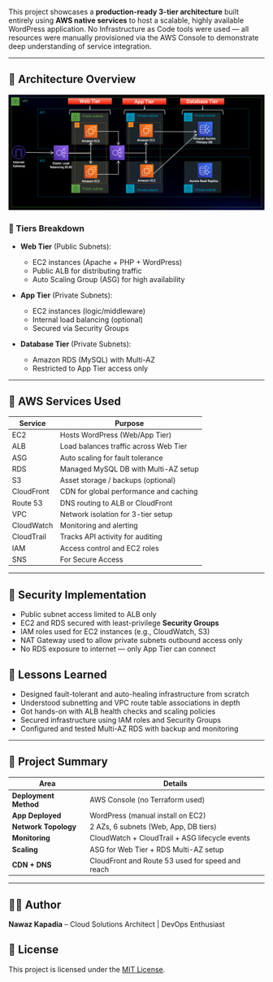 This project showcases a **production-ready 3-tier architecture** built entirely using **AWS native services** to host a scalable, highly available WordPress application. No Infrastructure as Code tools were used — all resources were manually provisioned via the AWS Console to demonstrate deep understanding of service integration.

---

## 📌 Architecture Overview
![AWS Architecture Diagram](diagrams/3-tier-architecture-nawaz.png)

### 🧱 Tiers Breakdown

- **Web Tier** (Public Subnets):
  - EC2 instances (Apache + PHP + WordPress)
  - Public ALB for distributing traffic
  - Auto Scaling Group (ASG) for high availability

- **App Tier** (Private Subnets):
  - EC2 instances (logic/middleware)
  - Internal load balancing (optional)
  - Secured via Security Groups

- **Database Tier** (Private Subnets):
  - Amazon RDS (MySQL) with Multi-AZ
  - Restricted to App Tier access only

---

## 🚀 AWS Services Used

| Service       | Purpose                                       |
|---------------|-----------------------------------------------|
| EC2           | Hosts WordPress (Web/App Tier)                |
| ALB           | Load balances traffic across Web Tier         |
| ASG           | Auto scaling for fault tolerance              |
| RDS           | Managed MySQL DB with Multi-AZ setup          |
| S3            | Asset storage / backups (optional)            |
| CloudFront    | CDN for global performance and caching        |
| Route 53      | DNS routing to ALB or CloudFront              |
| VPC           | Network isolation for 3-tier setup            |
| CloudWatch    | Monitoring and alerting                       |
| CloudTrail    | Tracks API activity for auditing              |
| IAM           | Access control and EC2 roles                  |
| SNS           | For Secure Access                             |

---

## 🔐 Security Implementation

- Public subnet access limited to ALB only
- EC2 and RDS secured with least-privilege **Security Groups**
- IAM roles used for EC2 instances (e.g., CloudWatch, S3)
- NAT Gateway used to allow private subnets outbound access only
- No RDS exposure to internet — only App Tier can connect

## 🧠 Lessons Learned

- Designed fault-tolerant and auto-healing infrastructure from scratch
- Understood subnetting and VPC route table associations in depth
- Got hands-on with ALB health checks and scaling policies
- Secured infrastructure using IAM roles and Security Groups
- Configured and tested Multi-AZ RDS with backup and monitoring

---

## 📄 Project Summary

| Area                  | Details                                               |
|-----------------------|--------------------------------------------------------|
| **Deployment Method** | AWS Console (no Terraform used)                       |
| **App Deployed**      | WordPress (manual install on EC2)                     |
| **Network Topology**  | 2 AZs, 6 subnets (Web, App, DB tiers)                 |
| **Monitoring**        | CloudWatch + CloudTrail + ASG lifecycle events        |
| **Scaling**           | ASG for Web Tier + RDS Multi-AZ setup                 |
| **CDN + DNS**         | CloudFront and Route 53 used for speed and reach      |

---

## 👨‍💻 Author

**Nawaz Kapadia** – Cloud Solutions Architect | DevOps Enthusiast

## 📜 License

This project is licensed under the [MIT License](LICENSE).
